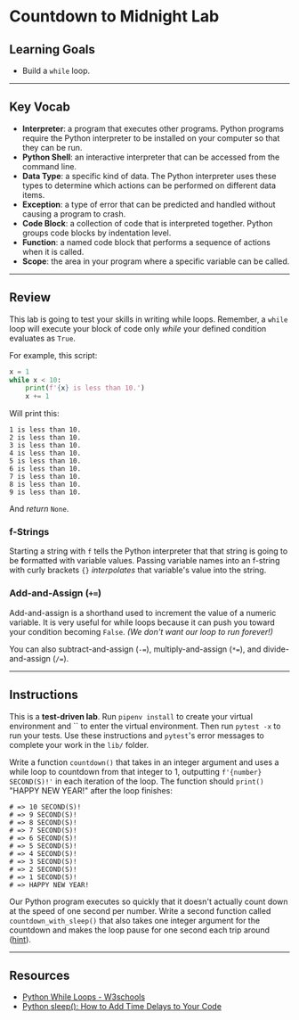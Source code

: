 # Countdown to Midnight Lab

## Learning Goals

- Build a `while` loop.

***

## Key Vocab

- **Interpreter**: a program that executes other programs. Python programs
require the Python interpreter to be installed on your computer so that they
can be run.
- **Python Shell**: an interactive interpreter that can be accessed from the
command line.
- **Data Type**: a specific kind of data. The Python interpreter uses these
types to determine which actions can be performed on different data items.
- **Exception**: a type of error that can be predicted and handled without
causing a program to crash.
- **Code Block**: a collection of code that is interpreted together. Python
groups code blocks by indentation level.
- **Function**: a named code block that performs a sequence of actions when it
is called.
- **Scope**: the area in your program where a specific variable can be called.

***

## Review

This lab is going to test your skills in writing while loops. Remember, a
`while` loop will execute your block of code only _while_ your defined condition
evaluates as `True`.

For example, this script:

```py
x = 1
while x < 10:
    print(f'{x} is less than 10.')
    x += 1
```

Will print this:

```console
1 is less than 10.
2 is less than 10.
3 is less than 10.
4 is less than 10.
5 is less than 10.
6 is less than 10.
7 is less than 10.
8 is less than 10.
9 is less than 10.
```

And _return_ `None`.

### f-Strings

Starting a string with `f` tells the Python interpreter that that string is
going to be **f**ormatted with variable values. Passing variable names into an
f-string with curly brackets `{}` _interpolates_ that variable's value into the
string.

### Add-and-Assign (`+=`)

Add-and-assign is a shorthand used to increment the value of a numeric variable.
It is very useful for while loops because it can push you toward your condition
becoming `False`. _(We don't want our loop to run forever!)_

You can also subtract-and-assign (`-=`), multiply-and-assign (`*=`), and
divide-and-assign (`/=`).

***

## Instructions

This is a **test-driven lab**. Run `pipenv install` to create your virtual
environment and `` to enter the virtual environment. Then run
`pytest -x` to run your tests. Use these instructions and `pytest`'s error
messages to complete your work in the `lib/` folder.

Write a function `countdown()` that takes in an integer argument and uses a
while loop to countdown from that integer to 1, outputting `f'{number}
SECOND(S)!'` in each iteration of the loop. The function should `print()` "HAPPY NEW
YEAR!" after the loop finishes:

```console
# => 10 SECOND(S)!
# => 9 SECOND(S)!
# => 8 SECOND(S)!
# => 7 SECOND(S)!
# => 6 SECOND(S)!
# => 5 SECOND(S)!
# => 4 SECOND(S)!
# => 3 SECOND(S)!
# => 2 SECOND(S)!
# => 1 SECOND(S)!
# => HAPPY NEW YEAR!
```

Our Python program executes so quickly that it doesn't actually count down at the
speed of one second per number. Write a second function called
`countdown_with_sleep()` that also takes one integer argument for the countdown
and makes the loop pause for one second each trip around ([hint][sleep]).

***

## Resources

- [Python While Loops - W3schools](https://www.w3schools.com/python/python_while_loops.asp)
- [Python sleep(): How to Add Time Delays to Your Code](https://realpython.com/python-sleep/)

[sleep]: https://realpython.com/python-sleep/
